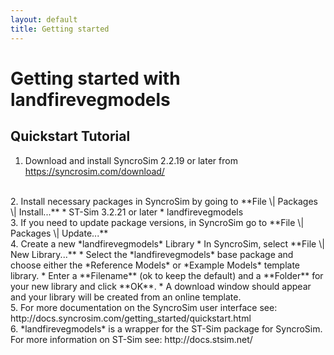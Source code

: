 ```yaml
---
layout: default
title: Getting started
---
```


# Getting started with **landfirevegmodels**

## Quickstart Tutorial

1. Download and install SyncroSim 2.2.19 or later from https://syncrosim.com/download/
<br>
2. Install necessary packages in SyncroSim by going to **File \| Packages \| Install...**
  * ST-Sim 3.2.21 or later
  * landfirevegmodels
<br>
3. If you need to update package versions, in SyncroSim go to **File \| Packages \| Update...**
<br>
4. Create a new *landfirevegmodels* Library
* In SyncroSim, select **File \| New Library...**
* Select the *landfirevegmodels* base package and choose either the *Reference Models* or *Example Models* template library.
* Enter a **Filename** (ok to keep the default) and a **Folder** for your new library and click **OK**.
* A download window should appear and your library will be created from an online template.
<br>
5. For more documentation on the SyncroSim user interface see: http://docs.syncrosim.com/getting_started/quickstart.html
<br>
6. *landfirevegmodels* is a wrapper for the ST-Sim package for SyncroSim. For more information on ST-Sim see: http://docs.stsim.net/
